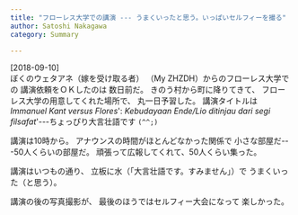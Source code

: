 ```yaml
---
title: "フローレス大学での講演 --- うまくいったと思う。いっぱいセルフィーを撮る"
author: Satoshi Nakagawa
category: Summary

---
```


[2018-09-10]  
 ぼくのウェタアネ（嫁を受け取る者）
（My ZHZDH）からのフローレス大学での
講演依頼をＯＫしたのは
数日前だ。
きのう村から町に降りてきて、
フローレス大学の用意してくれた場所で、
丸一日予習した。
講演タイトルは _Immanuel Kant versus Flores_':
_Kebudayaan Ende/Lio ditinjau dari segi
filsafat_'---ちょっぴり大言壮語です `(^^;)`

 講演は10時から。
アナウンスの時間がほとんどなかった関係で
小さな部屋だ---50人くらいの部屋だ。
頑張って広報してくれて、50人くらい集った。

 講演はいつもの通り、
立板に水（「大言壮語です。すみません」）で
うまくいった（と思う）。

 講演の後の写真撮影が、
最後のほうではセルフィー大会になって
楽しかった。

